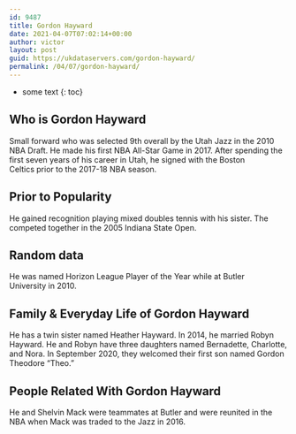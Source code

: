 ```yaml
---
id: 9487
title: Gordon Hayward
date: 2021-04-07T07:02:14+00:00
author: victor
layout: post
guid: https://ukdataservers.com/gordon-hayward/
permalink: /04/07/gordon-hayward/
---
```


* some text
{: toc}


## Who is Gordon Hayward



Small forward who was selected 9th overall by the Utah Jazz in the 2010 NBA Draft. He made his first NBA All-Star Game in 2017. After spending the first seven years of his career in Utah, he signed with the Boston Celtics prior to the 2017-18 NBA season. 

                
                
                
## Prior to Popularity



He gained recognition playing mixed doubles tennis with his sister. The competed together in the 2005 Indiana State Open.

                
                
                
## Random data



He was named Horizon League Player of the Year while at Butler University in 2010.

                
                
                
## Family & Everyday Life of Gordon Hayward



He has a twin sister named Heather Hayward. In 2014, he married Robyn Hayward. He and Robyn have three daughters named Bernadette, Charlotte, and Nora. In September 2020, they welcomed their first son named Gordon Theodore &#8220;Theo.&#8221;

                
                
                
## People Related With Gordon Hayward



He and Shelvin Mack were teammates at Butler and were reunited in the NBA when Mack was traded to the Jazz in 2016.

                
              
            
          
          
          